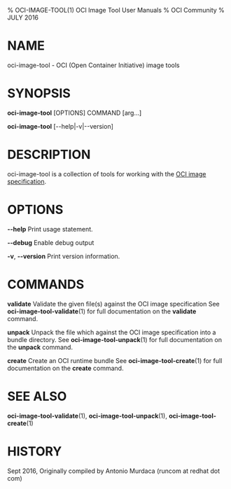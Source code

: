 % OCI-IMAGE-TOOL(1) OCI Image Tool User Manuals
% OCI Community
% JULY 2016
# NAME
oci-image-tool \- OCI (Open Container Initiative) image tools

# SYNOPSIS
**oci-image-tool** [OPTIONS] COMMAND [arg...]

**oci-image-tool** [--help|-v|--version]

# DESCRIPTION
oci-image-tool is a collection of tools for working with the [OCI image specification](https://github.com/opencontainers/image-spec).

# OPTIONS
**--help**
  Print usage statement.

**--debug**
  Enable debug output

**-v**, **--version**
  Print version information.

# COMMANDS
**validate**
  Validate the given file(s) against the OCI image specification
  See **oci-image-tool-validate**(1) for full documentation on the **validate** command.

**unpack**
  Unpack the file which against the OCI image specification into a bundle directory.
  See **oci-image-tool-unpack**(1) for full documentation on the **unpack** command.

**create**
  Create an OCI runtime bundle
  See **oci-image-tool-create**(1) for full documentation on the **create** command.

# SEE ALSO
**oci-image-tool-validate**(1), **oci-image-tool-unpack**(1), **oci-image-tool-create**(1)

# HISTORY
Sept 2016, Originally compiled by Antonio Murdaca (runcom at redhat dot com)
